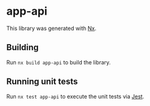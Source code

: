 # app-api

This library was generated with [Nx](https://nx.dev).

## Building

Run `nx build app-api` to build the library.

## Running unit tests

Run `nx test app-api` to execute the unit tests via [Jest](https://jestjs.io).
